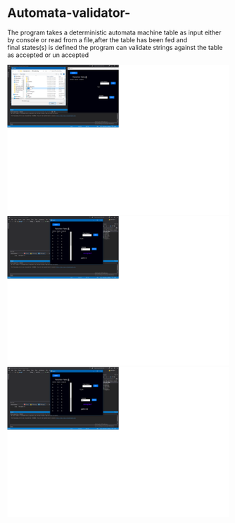 # Automata-validator-
The program takes a deterministic automata machine table as input either by console or read from a file,after the table has been fed and  
final states(s) is defined the program can validate strings against the table as accepted or un accepted

![](screens/1.png)
![](screens/2.png)
![](screens/3.png)

